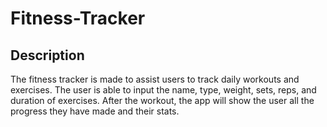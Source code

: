 # Fitness-Tracker

## Description 

The fitness tracker is made to assist users to track daily workouts and exercises. The user is able to input the name, type, weight, sets, reps, and duration of exercises. After the workout, the app will show the user all the progress they have made and their stats.

